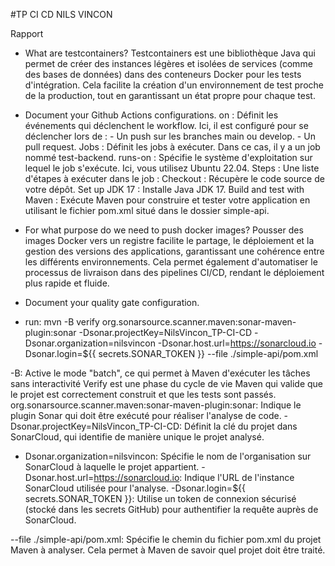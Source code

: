 #TP CI CD NILS VINCON 

Rapport 

-	What are testcontainers?
Testcontainers est une bibliothèque Java qui permet de créer des instances légères et isolées de services (comme des bases de données) dans des conteneurs Docker pour les tests d'intégration. Cela facilite la création d'un environnement de test proche de la production, tout en garantissant un état propre pour chaque test.
-	Document your Github Actions configurations.
on : Définit les événements qui déclenchent le workflow. Ici, il est configuré pour se déclencher lors de : - Un push sur les branches main ou develop. - Un pull request.
Jobs : Définit les jobs à exécuter. Dans ce cas, il y a un job nommé test-backend.
runs-on : Spécifie le système d'exploitation sur lequel le job s'exécute. Ici, vous utilisez Ubuntu 22.04.
Steps : Une liste d'étapes à exécuter dans le job :
Checkout : Récupère le code source de votre dépôt.
Set up JDK 17 : Installe Java JDK 17.
Build and test with Maven : Exécute Maven pour construire et tester votre application en utilisant le fichier pom.xml situé dans le dossier simple-api.

-	For what purpose do we need to push docker images?
Pousser des images Docker vers un registre facilite le partage, le déploiement et la gestion des versions des applications, garantissant une cohérence entre les différents environnements. Cela permet également d'automatiser le processus de livraison dans des pipelines CI/CD, rendant le déploiement plus rapide et fluide.

-	Document your quality gate configuration.
-	run: mvn -B verify org.sonarsource.scanner.maven:sonar-maven-plugin:sonar -Dsonar.projectKey=NilsVincon_TP-CI-CD -Dsonar.organization=nilsvincon -Dsonar.host.url=https://sonarcloud.io -Dsonar.login=${{ secrets.SONAR_TOKEN }} --file ./simple-api/pom.xml

-B: Active le mode "batch", ce qui permet à Maven d'exécuter les tâches sans interactivité
Verify est une phase du cycle de vie Maven qui valide que le projet est correctement construit et que les tests sont passés.
org.sonarsource.scanner.maven:sonar-maven-plugin:sonar: Indique le plugin Sonar qui doit être exécuté pour réaliser l'analyse de code.
-Dsonar.projectKey=NilsVincon_TP-CI-CD: Définit la clé du projet dans SonarCloud, qui identifie de manière unique le projet analysé.
- Dsonar.organization=nilsvincon: Spécifie le nom de l'organisation sur SonarCloud à laquelle le projet appartient.
-Dsonar.host.url=https://sonarcloud.io: Indique l'URL de l'instance SonarCloud utilisée pour l'analyse.
-Dsonar.login=${{ secrets.SONAR_TOKEN }}: Utilise un token de connexion sécurisé (stocké dans les secrets GitHub) pour authentifier la requête auprès de SonarCloud.

--file ./simple-api/pom.xml: Spécifie le chemin du fichier pom.xml du projet Maven à analyser. Cela permet à Maven de savoir quel projet doit être traité.

